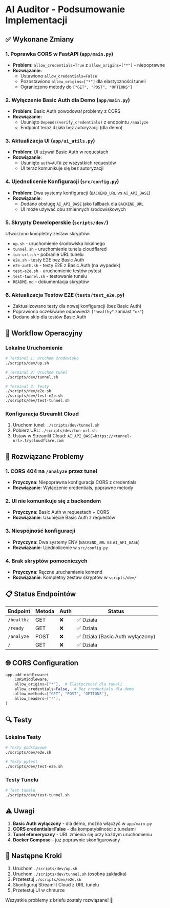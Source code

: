 # AI Auditor - Podsumowanie Implementacji

## ✅ Wykonane Zmiany

### 1. Poprawka CORS w FastAPI (`app/main.py`)
- **Problem**: `allow_credentials=True` z `allow_origins=["*"]` - niepoprawne
- **Rozwiązanie**: 
  - Ustawiono `allow_credentials=False` 
  - Pozostawiono `allow_origins=["*"]` dla elastyczności tuneli
  - Ograniczono metody do `["GET", "POST", "OPTIONS"]`

### 2. Wyłączenie Basic Auth dla Demo (`app/main.py`)
- **Problem**: Basic Auth powodował problemy z CORS
- **Rozwiązanie**: 
  - Usunięto `Depends(verify_credentials)` z endpointu `/analyze`
  - Endpoint teraz działa bez autoryzacji (dla demo)

### 3. Aktualizacja UI (`app/ui_utils.py`)
- **Problem**: UI używał Basic Auth w requestach
- **Rozwiązanie**: 
  - Usunięto `auth=AUTH` ze wszystkich requestów
  - UI teraz komunikuje się bez autoryzacji

### 4. Ujednolicenie Konfiguracji (`src/config.py`)
- **Problem**: Dwa systemy konfiguracji (`BACKEND_URL` vs `AI_API_BASE`)
- **Rozwiązanie**: 
  - Dodano obsługę `AI_API_BASE` jako fallback dla `BACKEND_URL`
  - UI może używać obu zmiennych środowiskowych

### 5. Skrypty Deweloperskie (`scripts/dev/`)
Utworzono kompletny zestaw skryptów:
- `up.sh` - uruchomienie środowiska lokalnego
- `tunnel.sh` - uruchomienie tunelu cloudflared
- `tun-url.sh` - pobranie URL tunelu
- `e2e.sh` - testy E2E bez Basic Auth
- `e2e-auth.sh` - testy E2E z Basic Auth (na wypadek)
- `test-e2e.sh` - uruchomienie testów pytest
- `test-tunnel.sh` - testowanie tunelu
- `README.md` - dokumentacja skryptów

### 6. Aktualizacja Testów E2E (`tests/test_e2e.py`)
- Zaktualizowano testy dla nowej konfiguracji (bez Basic Auth)
- Poprawiono oczekiwane odpowiedzi (`"healthy"` zamiast `"ok"`)
- Dodano skip dla testów Basic Auth

## 🚀 Workflow Operacyjny

### Lokalne Uruchomienie
```bash
# Terminal 1: Uruchom środowisko
./scripts/dev/up.sh

# Terminal 2: Uruchom tunel
./scripts/dev/tunnel.sh

# Terminal 3: Testy
./scripts/dev/e2e.sh
./scripts/dev/test-e2e.sh
./scripts/dev/test-tunnel.sh
```

### Konfiguracja Streamlit Cloud
1. Uruchom tunel: `./scripts/dev/tunnel.sh`
2. Pobierz URL: `./scripts/dev/tun-url.sh`
3. Ustaw w Streamlit Cloud: `AI_API_BASE=https://<tunnel-url>.trycloudflare.com`

## 🔧 Rozwiązane Problemy

### 1. CORS 404 na `/analyze` przez tunel
- **Przyczyna**: Niepoprawna konfiguracja CORS z credentials
- **Rozwiązanie**: Wyłączenie credentials, poprawne metody

### 2. UI nie komunikuje się z backendem
- **Przyczyna**: Basic Auth w requestach + CORS
- **Rozwiązanie**: Usunięcie Basic Auth z requestów

### 3. Niespójność konfiguracji
- **Przyczyna**: Dwa systemy ENV (`BACKEND_URL` vs `AI_API_BASE`)
- **Rozwiązanie**: Ujednolicenie w `src/config.py`

### 4. Brak skryptów pomocniczych
- **Przyczyna**: Ręczne uruchamianie komend
- **Rozwiązanie**: Kompletny zestaw skryptów w `scripts/dev/`

## 📋 Status Endpointów

| Endpoint | Metoda | Auth | Status |
|----------|--------|------|--------|
| `/healthz` | GET | ❌ | ✅ Działa |
| `/ready` | GET | ❌ | ✅ Działa |
| `/analyze` | POST | ❌ | ✅ Działa (Basic Auth wyłączony) |
| `/` | GET | ❌ | ✅ Działa |

## 🌐 CORS Configuration

```python
app.add_middleware(
    CORSMiddleware,
    allow_origins=["*"],  # Elastyczność dla tuneli
    allow_credentials=False,  # Bez credentials dla demo
    allow_methods=["GET", "POST", "OPTIONS"],
    allow_headers=["*"],
)
```

## 🔍 Testy

### Lokalne Testy
```bash
# Testy podstawowe
./scripts/dev/e2e.sh

# Testy pytest
./scripts/dev/test-e2e.sh
```

### Testy Tunelu
```bash
# Test tunelu
./scripts/dev/test-tunnel.sh
```

## ⚠️ Uwagi

1. **Basic Auth wyłączony** - dla demo, można włączyć w `app/main.py`
2. **CORS credentials=False** - dla kompatybilności z tunelami
3. **Tunel efemeryczny** - URL zmienia się przy każdym uruchomieniu
4. **Docker Compose** - już poprawnie skonfigurowany

## 🎯 Następne Kroki

1. Uruchom `./scripts/dev/up.sh`
2. Uruchom `./scripts/dev/tunnel.sh` (osobna zakładka)
3. Przetestuj `./scripts/dev/e2e.sh`
4. Skonfiguruj Streamlit Cloud z URL tunelu
5. Przetestuj UI w chmurze

Wszystkie problemy z briefu zostały rozwiązane! 🎉
